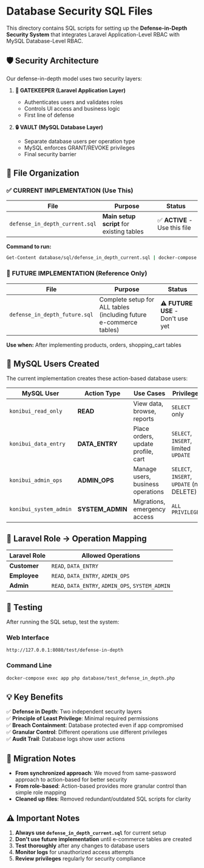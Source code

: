 # Database Security SQL Files

This directory contains SQL scripts for setting up the **Defense-in-Depth Security System** that integrates Laravel Application-Level RBAC with MySQL Database-Level RBAC.

## 🛡️ Security Architecture

Our defense-in-depth model uses two security layers:

1. **👮 GATEKEEPER (Laravel Application Layer)**
   - Authenticates users and validates roles
   - Controls UI access and business logic  
   - First line of defense

2. **🔒 VAULT (MySQL Database Layer)**
   - Separate database users per operation type
   - MySQL enforces GRANT/REVOKE privileges
   - Final security barrier

## 📁 File Organization

### ✅ **CURRENT IMPLEMENTATION** (Use This)

| File | Purpose | Status |
|------|---------|--------|
| `defense_in_depth_current.sql` | **Main setup script** for existing tables | ✅ **ACTIVE** - Use this file |

**Command to run:**
```bash
Get-Content database/sql/defense_in_depth_current.sql | docker-compose exec -T db mysql -uroot -proot_password
```

### 🔄 **FUTURE IMPLEMENTATION** (Reference Only)

| File | Purpose | Status |
|------|---------|--------|
| `defense_in_depth_future.sql` | Complete setup for ALL tables (including future e-commerce tables) | ⚠️ **FUTURE USE** - Don't use yet |

**Use when:** After implementing products, orders, shopping_cart tables

## 🔐 MySQL Users Created

The current implementation creates these action-based database users:

| MySQL User | Action Type | Use Cases | Privileges |
|------------|-------------|-----------|------------|
| `konibui_read_only` | **READ** | View data, browse, reports | `SELECT` only |
| `konibui_data_entry` | **DATA_ENTRY** | Place orders, update profile, cart | `SELECT`, `INSERT`, limited `UPDATE` |
| `konibui_admin_ops` | **ADMIN_OPS** | Manage users, business operations | `SELECT`, `INSERT`, `UPDATE` (no DELETE) |
| `konibui_system_admin` | **SYSTEM_ADMIN** | Migrations, emergency access | `ALL PRIVILEGES` |

## 🎯 Laravel Role → Operation Mapping

| Laravel Role | Allowed Operations |
|--------------|-------------------|
| **Customer** | `READ`, `DATA_ENTRY` |
| **Employee** | `READ`, `DATA_ENTRY`, `ADMIN_OPS` |
| **Admin** | `READ`, `DATA_ENTRY`, `ADMIN_OPS`, `SYSTEM_ADMIN` |

## 🧪 Testing

After running the SQL setup, test the system:

### Web Interface
```
http://127.0.0.1:8080/test/defense-in-depth
```

### Command Line
```bash
docker-compose exec app php database/test_defense_in_depth.php
```

## 💡 Key Benefits

✅ **Defense in Depth**: Two independent security layers  
✅ **Principle of Least Privilege**: Minimal required permissions  
✅ **Breach Containment**: Database protected even if app compromised  
✅ **Granular Control**: Different operations use different privileges  
✅ **Audit Trail**: Database logs show user actions  

## 🔄 Migration Notes

- **From synchronized approach**: We moved from same-password approach to action-based for better security
- **From role-based**: Action-based provides more granular control than simple role mapping
- **Cleaned up files**: Removed redundant/outdated SQL scripts for clarity

## ⚠️ Important Notes

1. **Always use `defense_in_depth_current.sql`** for current setup
2. **Don't use future implementation** until e-commerce tables are created
3. **Test thoroughly** after any changes to database users
4. **Monitor logs** for unauthorized access attempts
5. **Review privileges** regularly for security compliance 